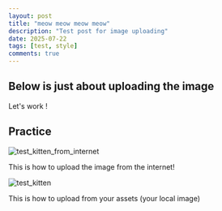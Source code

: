 ```yaml
---
layout: post
title: "meow meow meow meow"
description: "Test post for image uploading"
date: 2025-07-22
tags: [test, style]
comments: true
---
```


Below is just about uploading the image
---
Let's work !


## Practice

![test_kitten_from_internet](https://scontent.fvca1-1.fna.fbcdn.net/v/t39.30808-6/514250905_1402011654473978_1691878435790964234_n.jpg?_nc_cat=106&ccb=1-7&_nc_sid=833d8c&_nc_ohc=rKjAqI0mmNMQ7kNvwG4DO0b&_nc_oc=AdnkzGVPslh7zAqqOWMm5inwT2eaFO14VhS028Ksgub9BN5l-boQkBUGOo1bxWKPf1M&_nc_zt=23&_nc_ht=scontent.fvca1-1.fna&_nc_gid=qT2KzZPcL6CM_YlW10UDbQ&oh=00_AfQzPGE1snCpV9HFV-OAmWGfBb0YFDtnNGleTn-ZG2dk1g&oe=68851902)

This is how to upload the image from the internet!

![test_kitten](https://junhee-lee233.github.io/paper-jekyll-theme/assets/images/test_kitten.jpeg)

This is how to upload from your assets (your local image)

